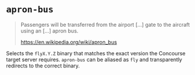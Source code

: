 # `apron-bus`

> Passengers will be transferred from the airport […] gate to the aircraft using an […] apron bus.
>
> https://en.wikipedia.org/wiki/apron_bus

Selects the `flyX.Y.Z` binary that matches the exact version the Concourse target server requires. `apron-bus` can be aliased as `fly` and transparently redirects to the correct binary.
